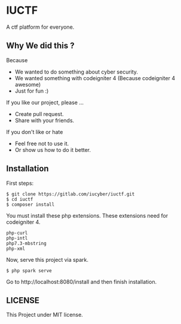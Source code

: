 # IUCTF

A ctf platform for everyone.

## Why We did this ?

Because

* We wanted to do something about cyber security.
* We wanted something with codeigniter 4 (Because codeigniter 4 awesome)
* Just for fun :)

If you like our project, please ...

* Create pull request.
* Share with your friends.

If you don't like or hate

* Feel free not to use it.
* Or show us how to do it better.

## Installation

First steps:

```
$ git clone https://gitlab.com/iucyber/iuctf.git
$ cd iuctf
$ composer install
```

You must install these php extensions. These extensions need for codeigniter 4.

```
php-curl
php-intl
php7.3-mbstring
php-xml
```

Now, serve this project via spark.
```
$ php spark serve
```

Go to http://localhost:8080/install and then finish installation.

## LICENSE

This Project under MIT license.